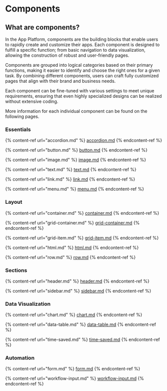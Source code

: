 # Components

## What are components?&#x20;

In the App Platform, components are the building blocks that enable users to rapidly create and customize their apps. Each component is designed to fulfill a specific function; from basic navigation to data visualization, allowing the construction of robust and user-friendly pages.&#x20;

Components are grouped into logical categories based on their primary functions, making it easier to identify and choose the right ones for a given task. By combining different components, users can craft fully customized pages that align with their brand and business needs.

Each component can be fine-tuned with various settings to meet unique requirements, ensuring that even highly specialized designs can be realized without extensive coding.

More information for each individual component can be found on the following pages.&#x20;

### Essentials

{% content-ref url="accordion.md" %}
[accordion.md](accordion.md)
{% endcontent-ref %}

{% content-ref url="button.md" %}
[button.md](button.md)
{% endcontent-ref %}

{% content-ref url="image.md" %}
[image.md](image.md)
{% endcontent-ref %}

{% content-ref url="text.md" %}
[text.md](text.md)
{% endcontent-ref %}

{% content-ref url="link.md" %}
[link.md](link.md)
{% endcontent-ref %}

{% content-ref url="menu.md" %}
[menu.md](menu.md)
{% endcontent-ref %}

### Layout

{% content-ref url="container.md" %}
[container.md](container.md)
{% endcontent-ref %}

{% content-ref url="grid-container.md" %}
[grid-container.md](grid-container.md)
{% endcontent-ref %}

{% content-ref url="grid-item.md" %}
[grid-item.md](grid-item.md)
{% endcontent-ref %}

{% content-ref url="html.md" %}
[html.md](html.md)
{% endcontent-ref %}

{% content-ref url="row.md" %}
[row.md](row.md)
{% endcontent-ref %}

### Sections

{% content-ref url="header.md" %}
[header.md](header.md)
{% endcontent-ref %}

{% content-ref url="sidebar.md" %}
[sidebar.md](sidebar.md)
{% endcontent-ref %}

### Data Visualization

{% content-ref url="chart.md" %}
[chart.md](chart.md)
{% endcontent-ref %}

{% content-ref url="data-table.md" %}
[data-table.md](data-table.md)
{% endcontent-ref %}

{% content-ref url="time-saved.md" %}
[time-saved.md](time-saved.md)
{% endcontent-ref %}

### Automation

{% content-ref url="form.md" %}
[form.md](form.md)
{% endcontent-ref %}

{% content-ref url="workflow-input.md" %}
[workflow-input.md](workflow-input.md)
{% endcontent-ref %}
